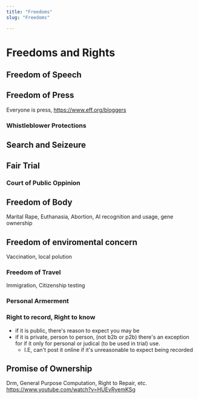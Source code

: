 ```yaml
---
title: "Freedoms"
slug: "Freedoms"

---
```


# Freedoms and Rights

## Freedom of Speech

## Freedom of Press

Everyone is press, https://www.eff.org/bloggers

### Whistleblower Protections

## Search and Seizeure

## Fair Trial

### Court of Public Oppinion

## Freedom of Body

Marital Rape, Euthanasia, Abortion, AI recognition and usage, gene ownership

## Freedom of enviromental concern

Vaccination, local polution

### Freedom of Travel

Immigration, Citizenship testing

### Personal Armerment

### Right to record, Right to know

- if it is public, there's reason to expect you may be
- if it is private, person to person, (not b2b or p2b) there's an exception for if it only for personal or judical (to be used in trial) use.
  - I.E, can't post it online if it's unreasonable to expect being recorded

## Promise of Ownership

Drm, General Purpose Computation, Right to Repair, etc.
https://www.youtube.com/watch?v=HUEvRyemKSg